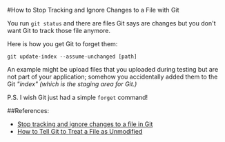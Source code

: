 #How to Stop Tracking and Ignore Changes to a File with Git

You run `git status` and there are files Git says are changes but you don't want Git to track those file anymore.  

Here is how you get Git to forget them:

    git update-index --assume-unchanged [path]

An example might be upload files that you uploaded during testing but are not part of your application; somehow you accidentally added them to the Git _"index" (which is the staging area for Git.)_

P.S. I wish Git just had a simple `forget` command!

##References:

- [Stop tracking and ignore changes to a file in Git](http://stackoverflow.com/questions/936249/stop-tracking-and-ignore-changes-to-a-file-in-git)
- [How to Tell Git to Treat a File as Unmodified](0180-how-to-tell-git-to-treat-a-file-as-unmodified.md)

